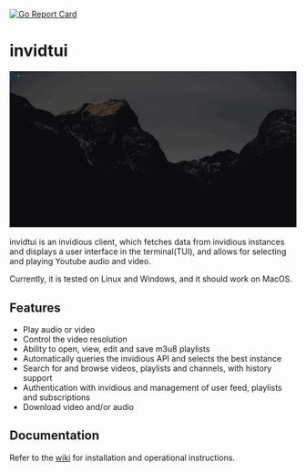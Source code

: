 [![Go Report Card](https://goreportcard.com/badge/github.com/darkhz/invidtui)](https://goreportcard.com/report/github.com/darkhz/invidtui)
# invidtui

![demo](demo/demo.gif)

invidtui is an invidious client, which fetches data from invidious instances and displays a user interface in the terminal(TUI), and allows for selecting and playing Youtube audio and video.

Currently, it is tested on Linux and Windows, and it should work on MacOS.

## Features
- Play audio or video
- Control the video resolution
- Ability to open, view, edit and save m3u8 playlists
- Automatically queries the invidious API and selects the best instance
- Search for and browse videos, playlists and channels, with history support
- Authentication with invidious and management of user feed, playlists and subscriptions
- Download video and/or audio

## Documentation
Refer to the [wiki](https://github.com/darkhz/invidtui/wiki) for installation and operational instructions.
